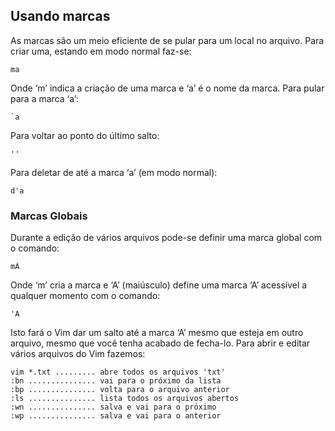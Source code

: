 Usando marcas
-------------

As marcas são um meio eficiente de se pular para um local no arquivo.
Para criar uma, estando em modo normal faz-se:

```
ma
```

Onde ‘m’ indica a criação de uma marca e ‘a’ é
o nome da marca. Para pular para a marca ‘a’:

```
`a
```

Para voltar ao ponto do último salto:

```
''
```

Para deletar de até a marca ‘a’ (em modo normal):

```
d'a
```

### Marcas Globais

Durante a edição de vários arquivos pode-se definir uma marca global com
o comando:

```
mA
```

Onde ‘m’ cria a marca e ‘A’ (maiúsculo) define
uma marca ‘A’ acessível a qualquer momento com o comando:

```
'A
```

Isto fará o Vim dar um salto até a marca ‘A’ mesmo que
esteja em outro arquivo, mesmo que você tenha acabado de fecha-lo. Para
abrir e editar vários arquivos do Vim fazemos:

```
vim *.txt ......... abre todos os arquivos 'txt'
:bn ............... vai para o próximo da lista
:bp ............... volta para o arquivo anterior
:ls ............... lista todos os arquivos abertos
:wn ............... salva e vai para o próximo
:wp ............... salva e vai para o anterior
```
